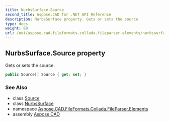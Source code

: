 ```yaml
---
title: NurbsSurface.Source
second_title: Aspose.CAD for .NET API Reference
description: NurbsSurface property. Gets or sets the source
type: docs
weight: 80
url: /net/aspose.cad.fileformats.collada.fileparser.elements/nurbssurface/source/
---
```

## NurbsSurface.Source property

Gets or sets the source.

```csharp
public Source[] Source { get; set; }
```

### See Also

* class [Source](../../source/)
* class [NurbsSurface](../)
* namespace [Aspose.CAD.FileFormats.Collada.FileParser.Elements](../../nurbssurface/)
* assembly [Aspose.CAD](../../../)


